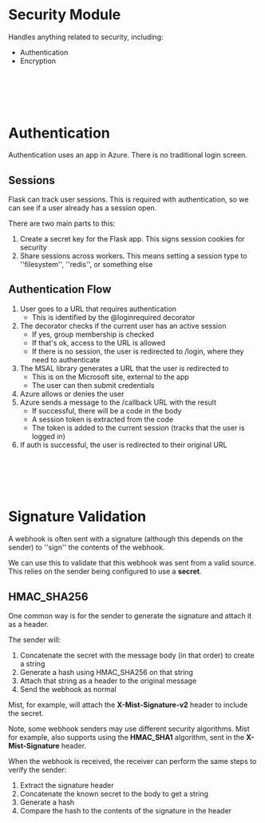 # Security Module

Handles anything related to security, including:
* Authentication
* Encryption


</br></br>
----

# Authentication

Authentication uses an app in Azure. There is no traditional login screen.

## Sessions

Flask can track user sessions. This is required with authentication, so we can see if a user already has a session open.

There are two main parts to this:
1. Create a secret key for the Flask app. This signs session cookies for security
2. Share sessions across workers. This means setting a session type to ''filesystem'', ''redis'', or something else


## Authentication Flow

1. User goes to a URL that requires authentication
    * This is identified by the @loginrequired decorator
2. The decorator checks if the current user has an active session
    * If yes, group membership is checked
    * If that's ok, access to the URL is allowed
    * If there is no session, the user is redirected to /login, where they need to authenticate
3. The MSAL library generates a URL that the user is redirected to
    * This is on the Microsoft site, external to the app
    * The user can then submit credentials
4. Azure allows or denies the user
5. Azure sends a message to the /callback URL with the result
    * If successful, there will be a code in the body
    * A session token is extracted from the code
    * The token is added to the current session (tracks that the user is logged in)
6. If auth is successful, the user is redirected to their original URL


</br></br>
----

# Signature Validation

A webhook is often sent with a signature (although this depends on the sender) to ''sign'' the contents of the webhook.

We can use this to validate that this webhook was sent from a valid source. This relies on the sender being configured to use a **secret**.


## HMAC_SHA256

One common way is for the sender to generate the signature and attach it as a header.

The sender will:
1. Concatenate the secret with the message body (in that order) to create a string
2. Generate a hash using HMAC_SHA256 on that string
3. Attach that string as a header to the original message
4. Send the webhook as normal

Mist, for example, will attach the **X-Mist-Signature-v2** header to include the secret.

Note, some webhook senders may use different security algorithms. Mist for example, also supports using the **HMAC_SHA1** algorithm, sent in the **X-Mist-Signature** header.

When the webhook is received, the receiver can perform the same steps to verify the sender:
1. Extract the signature header
2. Concatenate the known secret to the body to get a string
3. Generate a hash
4. Compare the hash to the contents of the signature in the header

